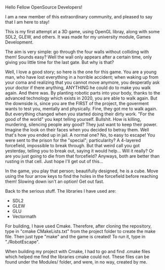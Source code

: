 Hello Fellow OpenSource Developers! 

I am a new member of this extraordinary community, and pleased to say that I am here to stay!

This is my first attempt at a 3D game, using OpenGL libray, along with some SDL2, GLEW, and others. It was 
made for my university module, Games Development.

The aim is very simple: go through the four walls without colliding with them! Sounds easy? Well the wall only appears after a certain time, only giving you little time for the last gate. But why is that?

Well, I love a good story; so here is the one for this game. 
You are a young man, who have lost everything in a horrible accident; when waking up from your coma and realizing that you cannot move anymore, you desperatly ask your doctor if there anything, ANYTHING he could do to make you walk again. And there was. 
By planting robotic parts into your body, thanks to the advanced technology which exists in 2020, you are able to walk again. But the downside is, since you are the FIRST of the project, the goverment wants to test you, mentally and physically. Fine, they got me to walk again. But everything changed when you started doing their dirty work. "For the good of the world" you kept telling yourself. Bullshit. How is killing, murdering, silencing people any good? They just want to keep their power. 
Imagine the look on their faces when you decided to betray them. Well that's how you ended up in jail. A normal one? No, to easy to escape! You were sent to the prison for the "special"; particularity? A 4-layered forcefield, impossible to break through. 
But that weird call you got yesterday, telling you to break out, saying it would help... Will it really? Or are you just going to die from that forcefield? Anyways, both are better than rusting in that cell. Just hope I'll get out of this... 

In the game, you play that person; beautifully designed, he is a cube. Move using the four arrow keys to find the holes in the forcefield before reaching them! Slowing down isn't an option! Get out fast. 

Back to the serious stuff. The libraries I have used are: 
 - SDL2
 - GLEW
 - GLU
 - Vectormath

For building, I have used Cmake. Therefore, after cloning the repository, type in "cmake CMakeLists.txt" from the project folder to create the make file. Then just type "make" and the game is created! To run it, type in 
"./RobotEscape". 

When building my project with Cmake, I had to go and find .cmake files which helped me find the libraries cmake could not. These files can be found under the Modules/ folder, and were, in no way, created by me. 
